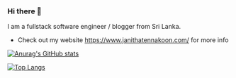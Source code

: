 ### Hi there 👋

I am a fullstack software engineer / blogger from Sri Lanka.

* Check out my website https://www.janithatennakoon.com/ for more info

[![Anurag's GitHub stats](https://github-readme-stats.vercel.app/api?username=janitha000&count_private=true&show_icons=true&theme=dark)](https://github.com/anuraghazra/github-readme-stats)

[![Top Langs](https://github-readme-stats.vercel.app/api/top-langs/?username=janitha000)](https://github.com/anuraghazra/github-readme-stats)

<!--
**janitha000/janitha000** is a ✨ _special_ ✨ repository because its `README.md` (this file) appears on your GitHub profile.

Here are some ideas to get you started:

- 🔭 I’m currently working on ...
- 🌱 I’m currently learning ...
- 👯 I’m looking to collaborate on ...
- 🤔 I’m looking for help with ...
- 💬 Ask me about ...
- 📫 How to reach me: ...
- 😄 Pronouns: ...
- ⚡ Fun fact: ...
-->
